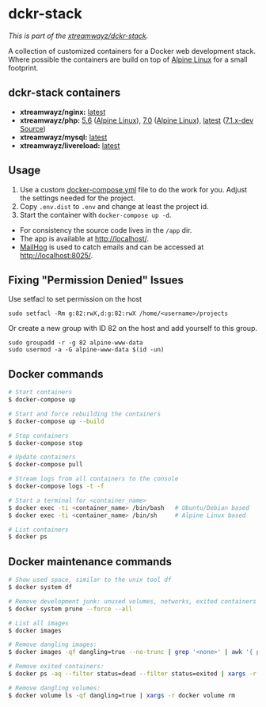 # dckr-stack

*This is part of the [xtreamwayz/dckr-stack](https://github.com/xtreamwayz/dckr-stack).*

A collection of customized containers for a Docker web development stack. Where possible the containers are build on top of [Alpine Linux](http://alpinelinux.org/) for a small footprint.

## dckr-stack containers

- **xtreamwayz/nginx:** [latest](https://github.com/xtreamwayz/dckr-stack/blob/master/nginx/Dockerfile)
- **xtreamwayz/php:** [5.6](https://github.com/xtreamwayz/dckr-stack/blob/master/php/5.6/Dockerfile) ([Alpine Linux](https://pkgs.alpinelinux.org/packages?name=php5*&branch=edge&arch=x86_64)), [7.0](https://github.com/xtreamwayz/dckr-stack/blob/master/php/7.0/Dockerfile) ([Alpine Linux](https://pkgs.alpinelinux.org/packages?name=php7*&branch=edge&arch=x86_64)), [latest](https://github.com/xtreamwayz/dckr-stack/blob/master/php/7.1/Dockerfile) ([7.1.x-dev Source](https://github.com/php/php-src))
- **xtreamwayz/mysql:** [latest](https://github.com/xtreamwayz/dckr-stack/blob/master/mysql/Dockerfile)
- **xtreamwayz/livereload:** [latest](https://github.com/xtreamwayz/dckr-stack/blob/master/livereload/Dockerfile)

## Usage

1. Use a custom [docker-compose.yml](docker-compose.yml) file to do the work for you. Adjust the settings needed for the project.
2. Copy `.env.dist` to `.env` and change at least the project id.
3. Start the container with `docker-compose up -d`.

- For consistency the source code lives in the `/app` dir.
- The app is available at [http://localhost/](http://localhost/).
- [MailHog](https://github.com/mailhog/MailHog) is used to catch emails and can be accessed at [http://localhost:8025/](http://localhost:8025/).

## Fixing "Permission Denied" Issues

Use setfacl to set permission on the host 

    sudo setfacl -Rm g:82:rwX,d:g:82:rwX /home/<username>/projects

Or create a new group with ID 82 on the host and add yourself to this group.

    sudo groupadd -r -g 82 alpine-www-data
    sudo usermod -a -G alpine-www-data $(id -un)

## Docker commands

```bash
# Start containers
$ docker-compose up

# Start and force rebuilding the containers
$ docker-compose up --build

# Stop containers
$ docker-compose stop

# Update containers
$ docker-compose pull

# Stream logs from all containers to the console
$ docker-compose logs -t -f

# Start a terminal for <container_name>
$ docker exec -ti <container_name> /bin/bash   # Ubuntu/Debian based
$ docker exec -ti <container_name> /bin/sh     # Alpine Linux based

# List containers
$ docker ps
```

## Docker maintenance commands

```bash
# Show used space, similar to the unix tool df
$ docker system df

# Remove development junk: unused volumes, networks, exited containers and unused images
$ docker system prune --force --all

# List all images
$ docker images

# Remove dangling images:
$ docker images -qf dangling=true --no-trunc | grep '<none>' | awk '{ print $3 }' | xargs -r docker rmi

# Remove exited containers:
$ docker ps -aq --filter status=dead --filter status=exited | xargs -r docker rm -v

# Remove dangling volumes:
$ docker volume ls -qf dangling=true | xargs -r docker volume rm
```
